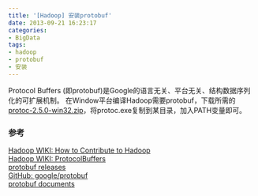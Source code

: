 ```yaml
---
title: '[Hadoop] 安装protobuf'
date: 2013-09-21 16:23:17
categories: 
- BigData
tags: 
- hadoop
- protobuf
- 安装
---
```

Protocol Buffers (即protobuf)是Google的语言无关、平台无关、结构数据序列化的可扩展机制。
在Window平台编译Hadoop需要protobuf，下载所需的[protoc-2.5.0-win32.zip](https://github.com/google/protobuf/releases/download/v2.5.0/protoc-2.5.0-win32.zip)，将protoc.exe复制到某目录，加入PATH变量即可。

### 参考

[Hadoop WIKI: How to Contribute to Hadoop](http://wiki.apache.org/hadoop/HowToContribute)    
[Hadoop WIKI: ProtocolBuffers](http://wiki.apache.org/hadoop/ProtocolBuffers)    
[protobuf releases](https://github.com/google/protobuf/releases)    
[GitHub: google/protobuf](https://github.com/google/protobuf)    
[protobuf documents](https://developers.google.com/protocol-buffers/)    
